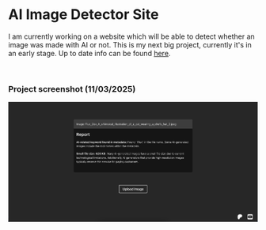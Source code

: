 # AI Image Detector Site

I am currently working on a website which will be able to detect whether an image was made with AI or not. This is my next big project, currently it's in an early stage. Up to date info can be found [here](https://www.youtube.com/@kris_creative).

<br/>

### Project screenshot (11/03/2025)
<img src="PromoImage.png"/>
